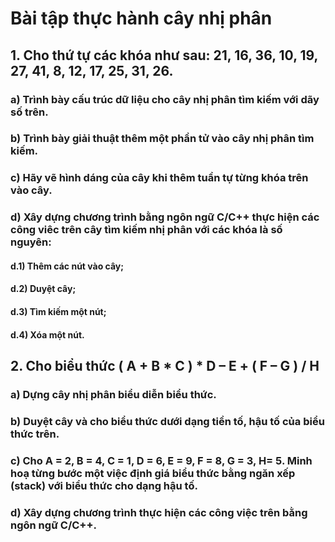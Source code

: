 # Bài tập thực hành cây nhị phân
## 1. Cho thứ tự các khóa như sau: 21, 16, 36, 10, 19, 27, 41, 8, 12, 17, 25, 31, 26.
### a) Trình bày cấu trúc dữ liệu cho cây nhị phân tìm kiếm với dãy số trên.
### b) Trình bày giải thuật thêm một phần tử vào cây nhị phân tìm kiếm.
### c) Hãy vẽ hình dáng của cây khi thêm tuần tự từng khóa trên vào cây.
### d) Xây dựng chương trình bằng ngôn ngữ C/C++ thực hiện các công viêc trên cây tìm kiếm nhị phân với các khóa là số nguyên:
#### d.1) Thêm các nút vào cây;
#### d.2) Duyệt cây;
#### d.3) Tìm kiếm một nút;
#### d.4) Xóa một nút.
## 2. Cho biểu thức ( A + B * C ) * D – E + ( F – G ) / H
### a) Dựng cây nhị phân biểu diễn biểu thức.
### b) Duyệt cây và cho biểu thức dưới dạng tiền tố, hậu tố của biểu thức trên.
### c) Cho A = 2, B = 4, C = 1, D = 6, E = 9, F = 8, G = 3, H= 5. Minh hoạ từng bước một việc định giá biểu thức bằng ngăn xếp (stack) với biểu thức cho dạng hậu tố.
### d) Xây dựng chương trình thực hiện các công việc trên bằng ngôn ngữ C/C++.
